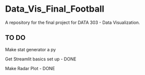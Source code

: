 # Data_Vis_Final_Football
A repository for the final project for DATA 303 - Data Visualization.  


## TO DO
Make stat generator a py

Get Streamlit basics set up - DONE

Make Radar Plot - DONE
